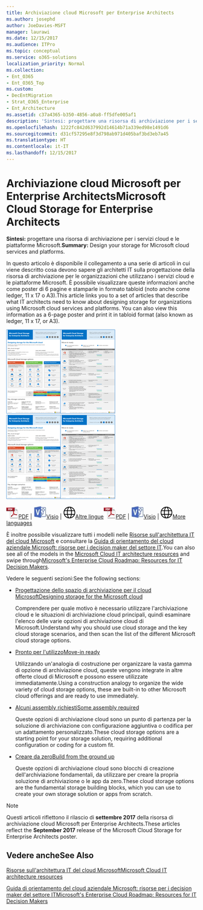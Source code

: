 ```yaml
---
title: Archiviazione cloud Microsoft per Enterprise Architects
ms.author: josephd
author: JoeDavies-MSFT
manager: laurawi
ms.date: 12/15/2017
ms.audience: ITPro
ms.topic: conceptual
ms.service: o365-solutions
localization_priority: Normal
ms.collection:
- Ent_O365
- Ent_O365_Top
ms.custom:
- DecEntMigration
- Strat_O365_Enterprise
- Ent_Architecture
ms.assetid: c37a4365-b350-4856-a0a8-ff5dfe005af1
description: 'Sintesi: progettare una risorsa di archiviazione per i servizi cloud e le piattaforme Microsoft.'
ms.openlocfilehash: 1222fc842d637992d14614b71a339ed98e1491d6
ms.sourcegitcommit: d31cf57295e8f3d798ab971d405baf3bd3eb7a45
ms.translationtype: HT
ms.contentlocale: it-IT
ms.lasthandoff: 12/15/2017
---
```

# <a name="microsoft-cloud-storage-for-enterprise-architects"></a><span data-ttu-id="edfec-103">Archiviazione cloud Microsoft per Enterprise Architects</span><span class="sxs-lookup"><span data-stu-id="edfec-103">Microsoft Cloud Storage for Enterprise Architects</span></span>

 <span data-ttu-id="edfec-104">**Sintesi:** progettare una risorsa di archiviazione per i servizi cloud e le piattaforme Microsoft.</span><span class="sxs-lookup"><span data-stu-id="edfec-104">**Summary:** Design your storage for Microsoft cloud services and platforms.</span></span>
  
<span data-ttu-id="edfec-p101">In questo articolo è disponibile il collegamento a una serie di articoli in cui viene descritto cosa devono sapere gli architetti IT sulla progettazione della risorsa di archiviazione per le organizzazioni che utilizzano i servizi cloud e le piattaforme Microsoft. È possibile visualizzare queste informazioni anche come poster di 6 pagine e stamparle in formato tabloid (noto anche come ledger, 11 x 17 o A3).</span><span class="sxs-lookup"><span data-stu-id="edfec-p101">This article links you to a set of articles that describe what IT architects need to know about designing storage for organizations using Microsoft cloud services and platforms. You can also view this information as a 6-page poster and print it in tabloid format (also known as ledger, 11 x 17, or A3).</span></span>
  
<span data-ttu-id="edfec-107">[![Immagine di scorrimento per modello di archiviazione del cloud Microsoft](images/0d4e2eb9-1109-4b3b-bf9e-2f3eff2e2cc4.png)  
](https://www.microsoft.com/download/details.aspx?id=49552)</span><span class="sxs-lookup"><span data-stu-id="edfec-107">[![Thumb image for Microsoft cloud storage model](images/0d4e2eb9-1109-4b3b-bf9e-2f3eff2e2cc4.png)  
          ](https://www.microsoft.com/download/details.aspx?id=49552)</span></span>
  
<span data-ttu-id="edfec-108">![File PDF](images/ITPro_Other_PDFicon.png)[PDF](https://go.microsoft.com/fwlink/p/?linkid=842079) | ![File Visio](images/ITPro_Other_VisioIcon.jpg)[Visio](https://go.microsoft.com/fwlink/p/?linkid=842080) | ![Visualizzare una pagina con le versioni in altre lingue](images/e16c992d-b0f8-48ae-bf44-db7a9fcaab9e.png)[Altre lingue](https://www.microsoft.com/download/details.aspx?id=49552)</span><span class="sxs-lookup"><span data-stu-id="edfec-108">![PDF file](images/ITPro_Other_PDFicon.png)[PDF](https://go.microsoft.com/fwlink/p/?linkid=842079) | ![Visio file](images/ITPro_Other_VisioIcon.jpg)[Visio](https://go.microsoft.com/fwlink/p/?linkid=842080) | ![See a page with versions in additional languages](images/e16c992d-b0f8-48ae-bf44-db7a9fcaab9e.png)[More languages](https://www.microsoft.com/download/details.aspx?id=49552)</span></span>
  
<span data-ttu-id="edfec-109">È inoltre possibile visualizzare tutti i modelli nelle [Risorse sull'architettura IT del cloud Microsoft](microsoft-cloud-it-architecture-resources.md) e consultare la [Guida di orientamento del cloud aziendale Microsoft: risorse per i decision maker del settore IT]((https://aka.ms/cloudarchitecture)).</span><span class="sxs-lookup"><span data-stu-id="edfec-109">You can also see all of the models in the [Microsoft Cloud IT architecture resources](microsoft-cloud-it-architecture-resources.md) and swipe through[Microsoft's Enterprise Cloud Roadmap: Resources for IT Decision Makers]((https://aka.ms/cloudarchitecture)).</span></span>
  
<span data-ttu-id="edfec-110">Vedere le seguenti sezioni:</span><span class="sxs-lookup"><span data-stu-id="edfec-110">See the following sections:</span></span>
  
- [<span data-ttu-id="edfec-111">Progettazione dello spazio di archiviazione per il cloud Microsoft</span><span class="sxs-lookup"><span data-stu-id="edfec-111">Designing storage for the Microsoft cloud</span></span>](designing-storage-for-the-microsoft-cloud.md)
    
    <span data-ttu-id="edfec-112">Comprendere per quale motivo è necessario utilizzare l'archiviazione cloud e le situazioni di archiviazione cloud principali, quindi esaminare l'elenco delle varie opzioni di archiviazione cloud di Microsoft.</span><span class="sxs-lookup"><span data-stu-id="edfec-112">Understand why you should use cloud storage and the key cloud storage scenarios, and then scan the list of the different Microsoft cloud storage options.</span></span>
    
- [<span data-ttu-id="edfec-113">Pronto per l'utilizzo</span><span class="sxs-lookup"><span data-stu-id="edfec-113">Move-in ready</span></span>](move-in-ready.md)
    
    <span data-ttu-id="edfec-114">Utilizzando un'analogia di costruzione per organizzare la vasta gamma di opzione di archiviazione cloud, queste vengono integrate in altre offerte cloud di Microsoft e possono essere utilizzate immediatamente.</span><span class="sxs-lookup"><span data-stu-id="edfec-114">Using a construction analogy to organize the wide variety of cloud storage options, these are built-in to other Microsoft cloud offerings and are ready to use immediately.</span></span>
    
- [<span data-ttu-id="edfec-115">Alcuni assembly richiesti</span><span class="sxs-lookup"><span data-stu-id="edfec-115">Some assembly required</span></span>](some-assembly-required.md)
    
    <span data-ttu-id="edfec-116">Queste opzioni di archiviazione cloud sono un punto di partenza per la soluzione di archiviazione con configurazione aggiuntiva o codifica per un adattamento personalizzato.</span><span class="sxs-lookup"><span data-stu-id="edfec-116">These cloud storage options are a starting point for your storage solution, requiring additional configuration or coding for a custom fit.</span></span>
    
- [<span data-ttu-id="edfec-117">Creare da zero</span><span class="sxs-lookup"><span data-stu-id="edfec-117">Build from the ground up</span></span>](build-from-the-ground-up.md)
    
    <span data-ttu-id="edfec-118">Queste opzioni di archiviazione cloud sono blocchi di creazione dell'archiviazione fondamentali, da utilizzare per creare la propria soluzione di archiviazione o le app da zero.</span><span class="sxs-lookup"><span data-stu-id="edfec-118">These cloud storage options are the fundamental storage building blocks, which you can use to create your own storage solution or apps from scratch.</span></span>
    
> [!NOTE]
> <span data-ttu-id="edfec-119">Questi articoli riflettono il rilascio di **settembre 2017** della risorsa di archiviazione cloud Microsoft per Enterprise Architects.</span><span class="sxs-lookup"><span data-stu-id="edfec-119">These articles reflect the **September 2017** release of the Microsoft Cloud Storage for Enterprise Architects poster.</span></span>
  
## <a name="see-also"></a><span data-ttu-id="edfec-120">Vedere anche</span><span class="sxs-lookup"><span data-stu-id="edfec-120">See Also</span></span>

[<span data-ttu-id="edfec-121">Risorse sull'architettura IT del cloud Microsoft</span><span class="sxs-lookup"><span data-stu-id="edfec-121">Microsoft Cloud IT architecture resources</span></span>](microsoft-cloud-it-architecture-resources.md)

<span data-ttu-id="edfec-122">[Guida di orientamento del cloud aziendale Microsoft: risorse per i decision maker del settore IT]((https://sway.com/FJ2xsyWtkJc2taRD))</span><span class="sxs-lookup"><span data-stu-id="edfec-122">[Microsoft's Enterprise Cloud Roadmap: Resources for IT Decision Makers]((https://sway.com/FJ2xsyWtkJc2taRD))</span></span>



